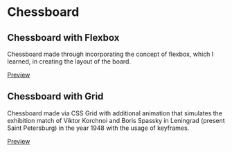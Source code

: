# Chessboard

## Chessboard with Flexbox

Chessboard made through incorporating the concept of flexbox, which I learned, in creating the layout of the board.

[Preview](https://chessboard-flex-six.vercel.app/)

## Chessboard with Grid

Chessboard made via CSS Grid with additional animation that simulates the exhibition match of Viktor Korchnoi and Boris Spassky in Leningrad (present Saint Petersburg) in the year 1948 with the usage of keyframes.

[Preview](https://vercel.com/reyolan/chessboard-grid)
